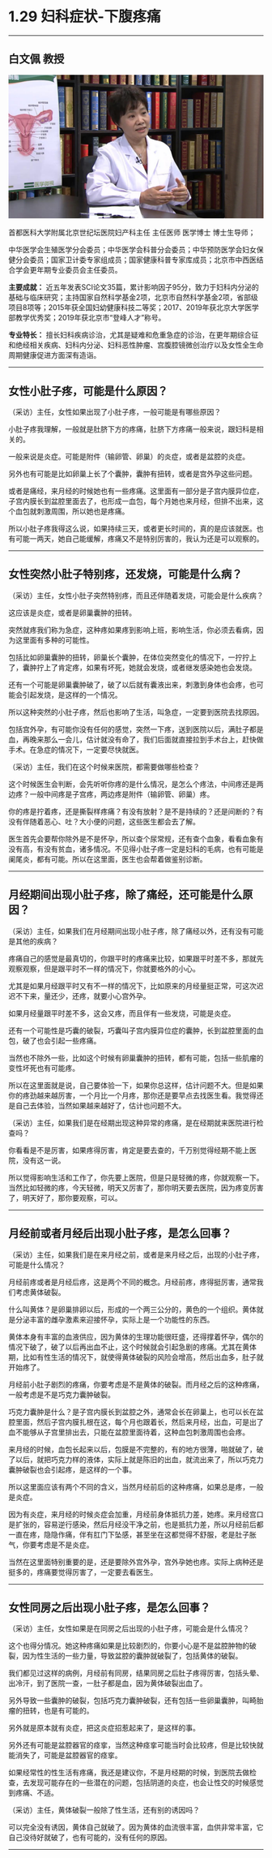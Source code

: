 # 1.29 妇科症状-下腹疼痛

---

## 白文佩 教授

![1685430336310](image/c01_029/1685430336310.png)

首都医科大学附属北京世纪坛医院妇产科主任 主任医师 医学博士 博士生导师；

中华医学会生殖医学分会委员；中华医学会科普分会委员；中华预防医学会妇女保健分会委员；国家卫计委专家组成员；国家健康科普专家库成员；北京市中西医结合学会更年期专业委员会主任委员。

**主要成就：** 近五年发表SCI论文35篇，累计影响因子95分，致力于妇科内分泌的基础与临床研究；主持国家自然科学基金2项，北京市自然科学基金2项，省部级项目8项等；2015年获全国妇幼健康科技二等奖；2017、2019年获北京大学医学部教学优秀奖；2019年获北京市“登峰人才”称号。

**专业特长：** 擅长妇科疾病诊治，尤其是疑难和危重急症的诊治，在更年期综合征和绝经相关疾病、妇科内分泌、妇科恶性肿瘤、宫腹腔镜微创治疗以及女性全生命周期健康促进方面深有造诣。

---

## 女性小肚子疼，可能是什么原因？

（采访）主任，女性如果出现了小肚子疼，一般可能是有哪些原因？

小肚子疼我理解，一般就是肚脐下方的疼痛，肚脐下方疼痛一般来说，跟妇科是相关的。

一般来说是炎症。可能是附件（输卵管、卵巢）的炎症，或者是盆腔的炎症。

另外也有可能是比如卵巢上长了个囊肿，囊肿有扭转，或者是宫外孕这些问题。

或者是痛经，来月经的时候她也有一些疼痛。这里面有一部分是子宫内膜异位症，子宫内膜长到盆腔里面去了，也形成一血包，每个月她也来月经，但排不出来，这个血包就刺激周围，所以她也是疼痛。

所以小肚子疼我得这么说，如果持续三天，或者更长时间的，真的是应该就医。也有可能一两天，她自己能缓解，疼痛又不是特别厉害的，我认为还是可以观察的。

---

## 女性突然小肚子特别疼，还发烧，可能是什么病？

（采访）主任，女性小肚子突然特别疼，而且还伴随着发烧，可能会是什么疾病？

这应该是炎症，或者是卵巢囊肿的扭转。

突然就疼我们称为急症，这种疼如果疼到影响上班，影响生活，你必须去看病，因为这里面有多种的可能性。

包括比如卵巢囊肿的扭转，卵巢长个囊肿，在体位突然变化的情况下，一拧拧上了，囊肿拧上了肯定疼，如果有坏死，她就会发烧，或者继发感染她也会发烧。

还有一个可能是卵巢囊肿破了，破了以后就有囊液出来，刺激到身体也会疼，也可能会引起发烧，是这样的一个情况。

所以这种突然的小肚子疼，然后也影响了生活，叫急症，一定要到医院去找原因。

包括宫外孕，有可能你没有任何的感觉，突然一下疼，送到医院以后，满肚子都是血，再晚来那么一会儿，估计就没有命了，我们后面就直接拉到手术台上，赶快做手术。在急症的情况下，一定要尽快就医。

（采访）主任，我们在这个时候来医院，都需要做哪些检查？

这个时候医生会判断，会先听听你疼的是什么情况，是怎么个疼法，中间疼还是两边疼？一般中间疼是子宫疼，两边疼是附件（输卵管、卵巢）疼。

你的疼是拧着疼，还是撕裂样疼痛？有没有放射？是不是持续的？还是间断的？有没有伴随着恶心、吐？大小便的问题，这些医生都会去了解。

医生首先会要帮你除外是不是怀孕，所以查个尿常规，还有查个血象，看看血象有没有高，有没有贫血，诸多情况。不见得小肚子疼一定是妇科的毛病，也有可能是阑尾炎，都有可能。所以在这里面，医生也会帮着做鉴别诊断。

---

## 月经期间出现小肚子疼，除了痛经，还可能是什么原因？

（采访）主任，如果我们在月经期间出现小肚子疼，除了痛经以外，还有没有可能是其他的疾病？

疼痛自己的感觉是最真切的，你跟平时的疼痛来比较，如果跟平时差不多，那就先观察观察，但是跟平时不一样的情况下，你就要格外的小心。

尤其是如果月经跟平时又有不一样的情况下，比如原来的月经量挺正常，可这次迟迟不下来，量还少，还疼，就要小心宫外孕。

如果月经量跟平时差不多，这会又疼，而且伴有一些发烧，可能是炎症。

还有一个可能性是巧囊的破裂，巧囊叫子宫内膜异位症的囊肿，长到盆腔里面的血包，破了也会引起一些疼痛。

当然也不除外一些，比如这个时候有卵巢囊肿的扭转，都有可能，包括一些肌瘤的变性坏死也有可能疼。

所以在这里面就是说，自己要体验一下，如果你总这样，估计问题不大。但是如果你的疼劲越来越厉害，一个月比一个月疼，那你还是要早点去找医生看。我觉得还是自己去体验，当然如果越来越好了，估计也问题不大。

（采访）主任，如果我们是在经期出现这种异常的疼痛，是在经期就来医院进行检查吗？

你看看是不是厉害，如果疼得厉害，肯定是要去查的，千万别觉得经期不能上医院，没有这一说。

所以觉得影响生活和工作了，你先要上医院，但是只是轻微的疼，你就观察一下。当然比如轻微的疼，今天轻微，明天又厉害了，那你明天要去医院，因为疼变厉害了，明天好了，那你要观察，可以。

---

## 月经前或者月经后出现小肚子疼，是怎么回事？

（采访）主任，如果我们是在来月经之前，或者是来月经之后，出现的小肚子疼，可能是什么情况？

月经前疼或者是月经后疼，这是两个不同的概念。月经前疼，疼得挺厉害，通常我们考虑黄体破裂。

什么叫黄体？是卵巢排卵以后，形成的一个两三公分的，黄色的一个组织。黄体就是分泌丰富的雌孕激素来迎接怀孕，实际上是一个功能性的东西。

黄体本身有丰富的血液供应，因为黄体的生理功能很旺盛，还得撑着怀孕，偶尔的情况下破了，破了以后再出血不止，这个时候就会引起急剧的疼痛。尤其在黄体期，比如有性生活的情况下，就使得黄体破裂的风险会增高，然后出血多，肚子就开始疼了。

月经前小肚子剧烈的疼痛，你要考虑是不是黄体的破裂。而月经之后的这种疼痛，一般考虑是不是巧克力囊肿破裂。

巧克力囊肿是什么？是子宫内膜长到盆腔之外，通常会长在卵巢上，也可以长在盆腔里面，然后子宫内膜扎根在这，每个月也跟着长，然后来月经，出血，可是出了血不能够从子宫里排出去，只能在盆腔里面待着，这种血包刺激周围也会疼。

来月经的时候，血包长起来以后，包膜是不完整的，有的地方很薄，啪就破了，破了以后，就把巧克力样的液体，实际上就是陈旧的出血，就流出来了，所以巧克力囊肿破裂也会引起疼，是这样的一个事。

所以这里面应该有两个不同的含义，当然月经前后的这种疼痛，如果总是疼，一般是炎症。

因为有炎症，来月经的时候炎症会加重，月经前身体抵抗力差，她疼。来月经宫口是扩张的，容易逆行感染，然后月经没干净之前，也是抵抗力差，所以月经前后都一直在疼，隐隐作痛，伴有肛门下坠感，甚至坐在这都觉得不舒服，老是肚子胀气，你要考虑是不是炎症。

当然在这里面特别重要的是，还是要除外宫外孕，宫外孕她也疼。实际上病种还是挺多的，疼痛要觉得厉害了，一定要去看医生。

---

## 女性同房之后出现小肚子疼，是怎么回事？

（采访）主任，女性如果是在同房之后出现的小肚子疼，可能会是什么情况？

这个也得分情况。她这种疼痛如果是比较剧烈的，你要小心是不是盆腔肿物的破裂，因为性生活的一些力量，导致盆腔的囊肿就破裂了，包括黄体的破裂。

我们都见过这样的病例，月经前有同房，结果同房之后肚子疼得厉害，包括头晕、出冷汗，到了医院一查，一肚子都是血，因为黄体破裂出血了。

另外导致一些囊肿的破裂，包括巧克力囊肿破裂，还有包括一些卵巢囊肿，叫畸胎瘤的扭转，也是有可能的。

另外就是原本就有炎症，把这炎症招惹起来了，是这样的事。

另外还有可能是盆腔器官的痉挛，当然这种痉挛可能当时会比较疼，但是比较快就能消失了，可能是盆腔器官的痉挛。

如果经常性的性生活有疼痛，我还是建议你，不是月经期的时候，到医院去做检查，去发现可能存在的一些潜在的问题，包括阴道的炎症，也会让性交的时候感觉到疼痛、不适。

（采访）主任，黄体破裂一般除了性生活，还有别的诱因吗？

可以完全没有诱因，黄体自己就破了。因为黄体的血流很丰富，血供非常丰富，它自己没待好就破了，也有可能的，没有任何的原因。

---
